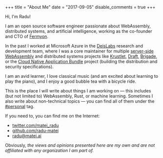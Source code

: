 +++
title = "About Me"
date = "2017-09-05"
disable_comments = true
+++

Hi, I'm Radu!

I am an open source software engineer passionate about WebAssembly, distributed
systems, and artificial intelligence, working as the co-founder and CTO of
[Fermyon](https://fermyon.com).

In the past I worked at Microsoft Azure in the
[DeisLabs](https://github.com/deislabs) research and development team, where I
was a core maintainer for multiple
[server-side WebAssembly](https://github.com/orgs/deislabs/repositories?q=&type=&language=rust&sort=)
and distributed systems projects like [Krustlet](https://krustlet.dev),
[Draft](https://github.com/Azure/draft),
[Brigade](https://github.com/brigadecore/brigade), or the
[Cloud Native Application Bundle](cnab.io) project (building the distribution
and security specifications).

I am an avid learner, I love classical music (and am excited about learning to
play the piano), and I enjoy a good bubble tea with a bicycle ride.

This is the place I will write about things I am working on — this includes (but
not limited to) WebAssembly, Rust, or machine learning. Sometimes I also write
about non-technical topics — you can find all of them under the
[#personal](/tags/personal/) tag.

If you need to, you can find me on the Internet:

- [twitter.com/matei_radu](https://twitter.com/matei_radu)
- [github.com/radu-matei](https://github.com/radu-matei)
- [radu@matei.ai](mailto:radu@matei.ai)

Obviously, _the views and opinions presented here are my own and are not
affiliated with any organization I am part of._
